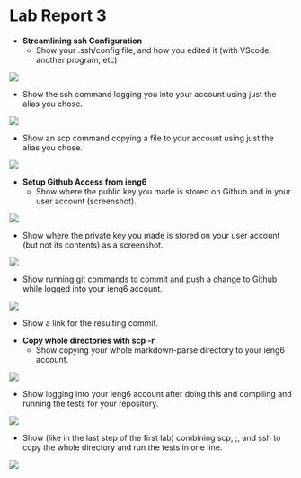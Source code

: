 # Lab Report 3

- **Streamlining ssh Configuration**
  - Show your .ssh/config file, and how you edited it (with VScode, another program, etc)  

![](https://github.com/emubarka/cse15l-lab-report-3/blob/main/Screen%20Shot%202022-05-05%20at%209.39.03%20AM.png)

  - Show the ssh command logging you into your account using just the alias you chose.

![](https://github.com/emubarka/cse15l-lab-report-3/blob/main/Screen%20Shot%202022-05-05%20at%209.40.59%20AM.png)

  - Show an scp command copying a file to your account using just the alias you chose.

![](https://github.com/emubarka/cse15l-lab-report-3/blob/main/Screen%20Shot%202022-05-05%20at%2012.56.45%20PM.png)


- **Setup Github Access from ieng6**
  - Show where the public key you made is stored on Github and in your user account (screenshot).

![](https://github.com/emubarka/cse15l-lab-report-3/blob/main/Screen%20Shot%202022-05-05%20at%2010.33.46%20AM.png)

  - Show where the private key you made is stored on your user account (but not its contents) as a screenshot.

![](https://github.com/emubarka/cse15l-lab-report-3/blob/main/Screen%20Shot%202022-05-05%20at%2010.24.29%20AM.png)

  - Show running git commands to commit and push a change to Github while logged into your ieng6 account.

![](https://github.com/emubarka/cse15l-lab-report-3/blob/main/Screen%20Shot%202022-05-05%20at%2011.06.56%20AM.png)

  - Show a link for the resulting commit.

[](https://github.com/emubarka/cse15l-lab-report-3.git)


- **Copy whole directories with scp -r**
  - Show copying your whole markdown-parse directory to your ieng6 account.

![](https://github.com/emubarka/cse15l-lab-report-3/blob/main/Screen%20Shot%202022-05-05%20at%2011.26.20%20AM.png)

  - Show logging into your ieng6 account after doing this and compiling and running the tests for your repository.

![](https://github.com/emubarka/cse15l-lab-report-3/blob/main/Screen%20Shot%202022-05-05%20at%2011.59.09%20AM.png)

  - Show (like in the last step of the first lab) combining scp, ;, and ssh to copy the whole directory and run the tests in one line.

![](https://github.com/emubarka/cse15l-lab-report-3/blob/main/Screen%20Shot%202022-05-05%20at%2011.59.23%20AM.png)
